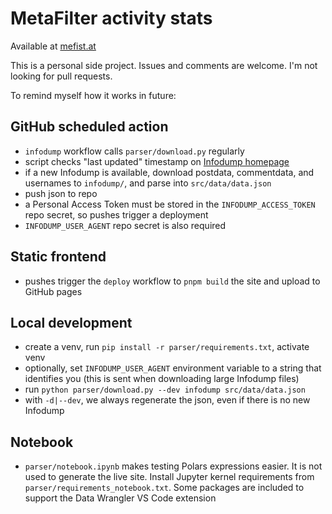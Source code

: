 # MetaFilter activity stats

Available at [mefist.at](https://mefist.at/)

This is a personal side project. Issues and comments are welcome. I'm not looking for pull requests.

To remind myself how it works in future:

## GitHub scheduled action

- `infodump` workflow calls `parser/download.py` regularly
- script checks "last updated" timestamp on [Infodump homepage](https://stuff.metafilter.com/infodump/)
- if a new Infodump is available, download postdata, commentdata, and usernames to `infodump/`, and parse into `src/data/data.json`
- push json to repo
- a Personal Access Token must be stored in the `INFODUMP_ACCESS_TOKEN` repo secret, so pushes trigger a deployment
- `INFODUMP_USER_AGENT` repo secret is also required

## Static frontend

- pushes trigger the `deploy` workflow to `pnpm build` the site and upload to GitHub pages

## Local development

- create a venv, run `pip install -r parser/requirements.txt`, activate venv
- optionally, set `INFODUMP_USER_AGENT` environment variable to a string that identifies you (this is sent when downloading large Infodump files)
- run `python parser/download.py --dev infodump src/data/data.json`
- with `-d|--dev`, we always regenerate the json, even if there is no new Infodump

## Notebook

- `parser/notebook.ipynb` makes testing Polars expressions easier. It is not used to generate the live site. Install Jupyter kernel requirements from `parser/requirements_notebook.txt`. Some packages are included to support the Data Wrangler VS Code extension
